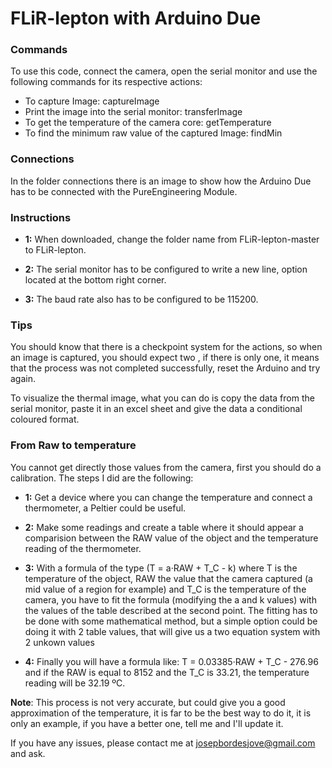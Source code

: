 # FLiR-lepton with Arduino Due

### Commands

To use this code, connect the camera, open the serial monitor and use the following commands for its respective actions:

- To capture Image: captureImage
- Print the image into the serial monitor: transferImage
- To get the temperature of the camera core: getTemperature
- To find the minimum raw value of the captured Image: findMin


### Connections

In the folder connections there is an image to show how the Arduino Due has to be connected with the PureEngineering Module.


### Instructions

* **1:** When downloaded, change the folder name from FLiR-lepton-master to FLiR-lepton.

* **2:** The serial monitor has to be configured to write a new line, option located at the bottom right corner. 

* **3:** The baud rate also has to be configured to be 115200. 


### Tips

You should know that there is a checkpoint system for the actions, so when an image is captured, you should expect two <OK>, if there is only one, it means that the process was not completed successfully, reset the Arduino and try again.

To visualize the thermal image, what you can do is copy the data from the serial monitor, paste it in an excel sheet and give the data a conditional coloured format.

### From Raw to temperature

You cannot get directly those values from the camera, first you should do a calibration. The steps I did are the following:
* **1:** Get a device where you can change the temperature and connect a thermometer, a Peltier could be useful.

* **2:** Make some readings and create a table where it should appear a comparision between the RAW value of the object and the temperature reading of the thermometer. 

* **3:** With a formula of the type (T = a·RAW + T_C - k) where T is the temperature of the object, RAW the value that the camera captured (a mid value of a region for example) and T_C is the temperature of the camera, you have to fit the formula (modifying the a and k values) with the values of the table described at the second point. The fitting has to be done with some mathematical method, but a simple option could be doing it with 2 table values, that will give us a two equation system with 2 unkown values

* **4:** Finally you will have a formula like: T = 0.03385·RAW + T_C - 276.96 and if the RAW is equal to 8152 and the T_C is 33.21, the temperature reading will be 32.19 ºC.  

**Note**: This process is not very accurate, but could give you a good approximation of the temperature, it is far to be the best way to do it, it is only an example, if you have a better one, tell me and I'll update it.


If you have any issues, please contact me at josepbordesjove@gmail.com and ask.
